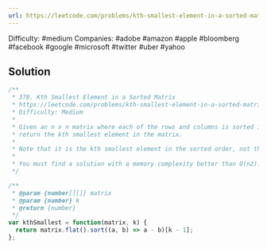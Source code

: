 ```yaml
---
url: https://leetcode.com/problems/kth-smallest-element-in-a-sorted-matrix
---
```


Difficulty: #medium
Companies: #adobe #amazon #apple #bloomberg #facebook #google #microsoft #twitter #uber #yahoo

## Solution

```javascript
/**
 * 378. Kth Smallest Element in a Sorted Matrix
 * https://leetcode.com/problems/kth-smallest-element-in-a-sorted-matrix/
 * Difficulty: Medium
 *
 * Given an n x n matrix where each of the rows and columns is sorted in ascending order,
 * return the kth smallest element in the matrix.
 *
 * Note that it is the kth smallest element in the sorted order, not the kth distinct element.
 *
 * You must find a solution with a memory complexity better than O(n2).
 */

/**
 * @param {number[][]} matrix
 * @param {number} k
 * @return {number}
 */
var kthSmallest = function(matrix, k) {
  return matrix.flat().sort((a, b) => a - b)[k - 1];
};

```
